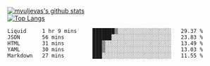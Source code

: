 [![mvuljevas's github stats](https://github-readme-stats.vercel.app/api?username=mvuljevas&show_icons=true&theme=dracula)](https://www.mvuljevas.com)
<br>
[![Top Langs](https://github-readme-stats.vercel.app/api/top-langs/?username=mvuljevas&theme=dracula)](https://www.mvuljevas.com)

<!--START_SECTION:waka-->
```text
Liquid     1 hr 9 mins     ███████▒░░░░░░░░░░░░░░░░░   29.37 % 
JSON       56 mins         ██████░░░░░░░░░░░░░░░░░░░   23.83 % 
HTML       31 mins         ███▒░░░░░░░░░░░░░░░░░░░░░   13.49 % 
YAML       30 mins         ███▒░░░░░░░░░░░░░░░░░░░░░   13.03 % 
Markdown   27 mins         ███░░░░░░░░░░░░░░░░░░░░░░   11.55 % 
```
<!--END_SECTION:waka-->
